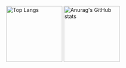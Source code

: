 <p align="left">
  <a href="https://github.com/anuraghazra/github-readme-stats"><img alt="Top Langs" height="150px" src="https://github-readme-stats.vercel.app/api/top-langs/?username=raitako-1&layout=compact"></a>
  <a href="https://github.com/anuraghazra/github-readme-stats"><img alt="Anurag's GitHub stats" height="150px" src="https://github-readme-stats.vercel.app/api?username=raitako-1&show_icons=true"></a>
</p>
